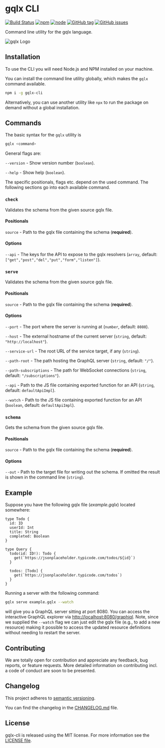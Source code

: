 # gqlx CLI

[![Build Status](https://travis-ci.org/graphql-extended/gqlx-cli.svg?branch=master)](https://travis-ci.org/graphql-extended/gqlx-cli)
[![npm](https://img.shields.io/npm/v/gqlx-cli.svg)](https://www.npmjs.com/package/gqlx-cli)
[![node](https://img.shields.io/node/v/gqlx-cli.svg)](https://www.npmjs.com/package/gqlx-cli)
[![GitHub tag](https://img.shields.io/github/tag/graphql-extended/gqlx-cli.svg)](https://github.com/graphql-extended/gqlx-cli/releases)
[![GitHub issues](https://img.shields.io/github/issues/graphql-extended/gqlx-cli.svg)](https://github.com/graphql-extended/gqlx-cli/issues)

Command line utility for the gqlx language.

![gqlx Logo](https://github.com/graphql-extended/gqlx-spec/raw/master/logo.png)

## Installation

To use the CLI you will need Node.js and NPM installed on your machine.

You can install the command line utility globally, which makes the `gqlx` command available.

```sh
npm i -g gqlx-cli
```

Alternatively, you can use another utility like `npx` to run the package on demand without a global installation.

## Commands

The basic syntax for the `gqlx` utility is 

```sh
gqlx <command>
```

General flags are:

`--version` - Show version number (`boolean`).

`--help` - Show help (`boolean`).

The specific positionals, flags etc. depend on the used command. The following sections go into each available command.

### `check`

Validates the schema from the given source gqlx file.

#### Positionals

`source` - Path to the gqlx file containing the schema (**required**).

#### Options

`--api` - The keys for the API to expose to the gqlx resolvers (`array`, default: `["get","post","del","put","form","listen"]`).

### `serve`

Validates the schema from the given source gqlx file.

#### Positionals

`source` - Path to the gqlx file containing the schema (**required**).

#### Options

`--port` - The port where the server is running at (`number`, default: `8080`).

`--host` - The external hostname of the current server (`string`, default: `"http://localhost"`).

`--service-url` - The root URL of the service target, if any (`string`).

`--path-root` - The path hosting the GraphQL server (`string`, default: `"/"`).

`--path-subscriptions` - The path for WebSocket connections (`string`, default: `"/subscriptions"`).

`--api` - Path to the JS file containing exported function for an API (`string`, default: `defaultApiImpl`).

`--watch` - Path to the JS file containing exported function for an API (`boolean`, default: `defaultApiImpl`).

### `schema`

Gets the schema from the given source gqlx file.

#### Positionals

`source` - Path to the gqlx file containing the schema (**required**).

#### Options

`--out` - Path to the target file for writing out the schema. If omitted the result is shown in the command line (`string`).

## Example

Suppose you have the following gqlx file (*example.gqlx*) located somewhere:

```gqlx
type Todo {
  id: ID
  userId: Int
  title: String
  completed: Boolean
}

type Query {
  todo(id: ID!): Todo {
    get(`https://jsonplaceholder.typicode.com/todos/${id}`)
  }

  todos: [Todo] {
    get(`https://jsonplaceholder.typicode.com/todos`)
  }
}
```

Running a server with the following command:

```sh
gqlx serve example.gqlx --watch
```

will give you a GraphQL server sitting at port 8080. You can access the interactive GraphQL explorer via [http://localhost:8080/graphiql](http://localhost:8080/graphiql). Note, since we supplied the `--watch` flag we can just edit the gqlx file (e.g., to add a new resource) making it possible to access the updated resource definitions without needing to restart the server.

## Contributing

We are totally open for contribution and appreciate any feedback, bug reports, or feature requests. More detailed information on contributing incl. a code of conduct are soon to be presented.

## Changelog

This project adheres to [semantic versioning](https://semver.org).

You can find the changelog in the [CHANGELOG.md](CHANGELOG.md) file.

## License

gqlx-cli is released using the MIT license. For more information see the [LICENSE file](LICENSE).
